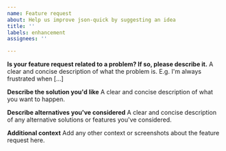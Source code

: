 ```yaml
---
name: Feature request
about: Help us improve json-quick by suggesting an idea
title: ''
labels: enhancement
assignees: ''

---
```


**Is your feature request related to a problem? If so, please describe it.**
A clear and concise description of what the problem is. E.g. I'm always frustrated when [...]

**Describe the solution you'd like**
A clear and concise description of what you want to happen.

**Describe alternatives you've considered**
A clear and concise description of any alternative solutions or features you've considered.

**Additional context**
Add any other context or screenshots about the feature request here.
